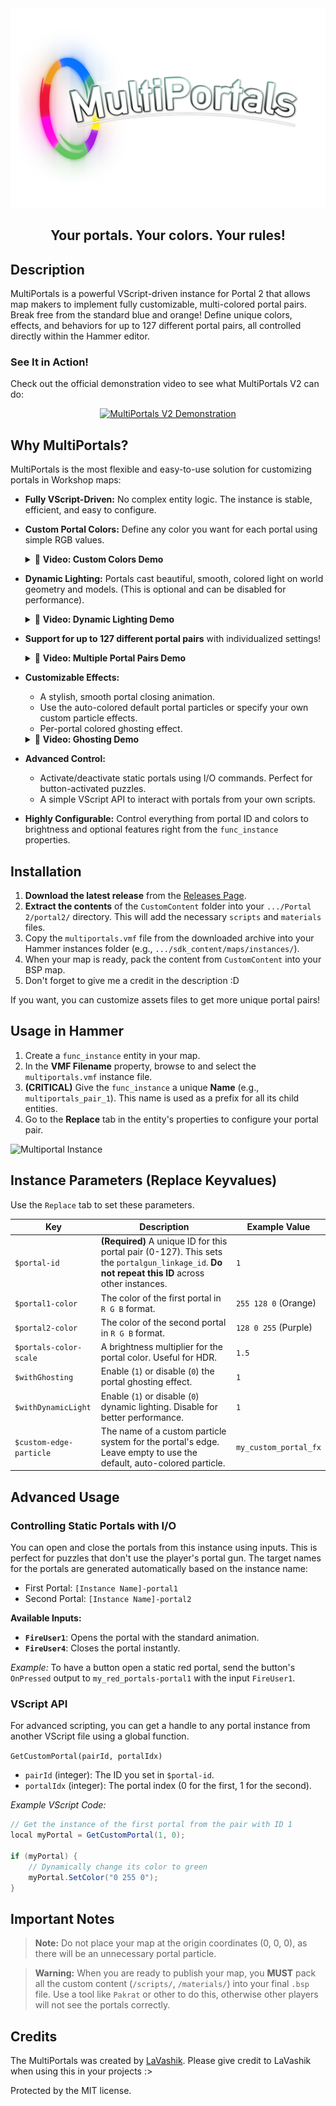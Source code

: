 <div align="center">
<img src="branding\logo.png" alt="Logo" >

<h2 align="center">
    Your portals. Your colors. Your rules!
</h2>
</div>

## Description

MultiPortals is a powerful VScript-driven instance for Portal 2 that allows map makers to implement fully customizable, multi-colored portal pairs. Break free from the standard blue and orange! Define unique colors, effects, and behaviors for up to 127 different portal pairs, all controlled directly within the Hammer editor.

### See It in Action!
Check out the official demonstration video to see what MultiPortals V2 can do:
<div align="center">
<a href="https://youtu.be/UP8hD6QeGzc" target="_blank">
  <img src="https://github.com/user-attachments/assets/de0ac274-bc6d-4c90-9cba-5d1fd379864d" alt="MultiPortals V2 Demonstration" width="480">
</a>
</div>


## Why MultiPortals?
MultiPortals is the most flexible and easy-to-use solution for customizing portals in Workshop maps:

- **Fully VScript-Driven:** No complex entity logic. The instance is stable, efficient, and easy to configure.

- **Custom Portal Colors:** Define any color you want for each portal using simple RGB values.
  <details>
    <summary>🎥 <b>Video: Custom Colors Demo</b></summary>
    
    https://github.com/LaVashikk/MultiPortals/assets/105387234/2badbdad-2395-4e56-98d3-590659ddc616
  </details>

- **Dynamic Lighting:** Portals cast beautiful, smooth, colored light on world geometry and models. (This is optional and can be disabled for performance).
  <details>
    <summary>🎥 <b>Video: Dynamic Lighting Demo</b></summary>
    
    https://github.com/LaVashikk/MultiPortals/assets/105387234/3a8c03d9-6f9e-4fb2-ba26-f8443ffe7540
  </details>

- **Support for up to 127 different portal pairs** with individualized settings!
  <details>
    <summary>🎥 <b>Video: Multiple Portal Pairs Demo</b></summary>
    
    https://github.com/LaVashikk/MultiPortals/assets/105387234/e5493d9a-1185-4ad5-a430-ed523d6c0496
  </details>

- **Customizable Effects:**
  - A stylish, smooth portal closing animation.
  - Use the auto-colored default portal particles or specify your own custom particle effects.
  - Per-portal colored ghosting effect.
  <details>
    <summary>🎥 <b>Video: Ghosting Demo</b></summary>
    
    https://github.com/LaVashikk/MultiPortals/assets/105387234/33a39fa1-da8a-4f4c-8b7f-6758896cf728
  </details>

- **Advanced Control:**
  - Activate/deactivate static portals using I/O commands. Perfect for button-activated puzzles.
  - A simple VScript API to interact with portals from your own scripts.
- **Highly Configurable:** Control everything from portal ID and colors to brightness and optional features right from the `func_instance` properties.
## Installation

1.  **Download the latest release** from the [Releases Page](https://github.com/LaVashikk/MultiPortals/releases).
2.  **Extract the contents** of the `CustomContent` folder into your `.../Portal 2/portal2/` directory. This will add the necessary `scripts` and `materials` files.
3.  Copy the `multiportals.vmf` file from the downloaded archive into your Hammer instances folder (e.g., `.../sdk_content/maps/instances/`).
4. When your map is ready, pack the content from `CustomContent` into your BSP map.
5. Don't forget to give me a credit in the description :D

If you want, you can customize assets files to get more unique portal pairs!

## Usage in Hammer

1.  Create a `func_instance` entity in your map.
2.  In the **VMF Filename** property, browse to and select the `multiportals.vmf` instance file.
3.  **(CRITICAL)** Give the `func_instance` a unique **Name** (e.g., `multiportals_pair_1`). This name is used as a prefix for all its child entities.
4.  Go to the **Replace** tab in the entity's properties to configure your portal pair.

![Multiportal Instance](https://github.com/user-attachments/assets/48f4f519-9840-45b3-a620-2d94290319c1)

## Instance Parameters (Replace Keyvalues)

Use the `Replace` tab to set these parameters.

| Key                      | Description                                                                                                                                  | Example Value           |
| ------------------------ | -------------------------------------------------------------------------------------------------------------------------------------------- | ----------------------- |
| `$portal-id`             | **(Required)** A unique ID for this portal pair (0-127). This sets the `portalgun_linkage_id`. **Do not repeat this ID** across other instances. | `1`                     |
| `$portal1-color`         | The color of the first portal in `R G B` format.                                                                                             | `255 128 0` (Orange)    |
| `$portal2-color`         | The color of the second portal in `R G B` format.                                                                                            | `128 0 255` (Purple)    |
| `$portals-color-scale`   | A brightness multiplier for the portal color. Useful for HDR.                                                                                | `1.5`                   |
| `$withGhosting`          | Enable (`1`) or disable (`0`) the portal ghosting effect.                                                                                    | `1`                     |
| `$withDynamicLight`      | Enable (`1`) or disable (`0`) dynamic lighting. Disable for better performance.                                                              | `1`                     |
| `$custom-edge-particle`  | The name of a custom particle system for the portal's edge. Leave empty to use the default, auto-colored particle.                             | `my_custom_portal_fx`   |

## Advanced Usage

### Controlling Static Portals with I/O

You can open and close the portals from this instance using inputs. This is perfect for puzzles that don't use the player's portal gun. The target names for the portals are generated automatically based on the instance name:
- First Portal: `[Instance Name]-portal1`
- Second Portal: `[Instance Name]-portal2`

**Available Inputs:**
- **`FireUser1`**: Opens the portal with the standard animation.
- **`FireUser4`**: Closes the portal instantly.

*Example:* To have a button open a static red portal, send the button's `OnPressed` output to `my_red_portals-portal1` with the input `FireUser1`.

### VScript API

For advanced scripting, you can get a handle to any portal instance from another VScript file using a global function.

`GetCustomPortal(pairId, portalIdx)`
- `pairId` (integer): The ID you set in `$portal-id`.
- `portalIdx` (integer): The portal index (0 for the first, 1 for the second).

*Example VScript Code:*
```cs
// Get the instance of the first portal from the pair with ID 1
local myPortal = GetCustomPortal(1, 0); 

if (myPortal) {
    // Dynamically change its color to green
    myPortal.SetColor("0 255 0");
}
```

## Important Notes

> **Note:** Do not place your map at the origin coordinates (0, 0, 0), as there will be an unnecessary portal particle.

> **Warning:** When you are ready to publish your map, you **MUST** pack all the custom content (`/scripts/`, `/materials/`) into your final `.bsp` file. Use a tool like `Pakrat` or other to do this, otherwise other players will not see the portals correctly.

## Credits
The MultiPortals was created by <a href="https://www.youtube.com/@laVashikProductions">LaVashik</a>. Please give credit to LaVashik when using this in your projects :>

Protected by the MIT license.